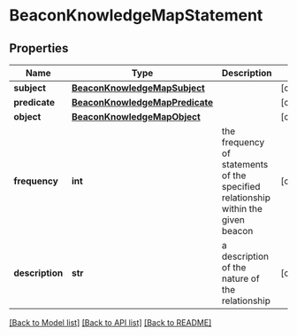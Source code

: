 # BeaconKnowledgeMapStatement

## Properties
Name | Type | Description | Notes
------------ | ------------- | ------------- | -------------
**subject** | [**BeaconKnowledgeMapSubject**](BeaconKnowledgeMapSubject.md) |  | [optional] 
**predicate** | [**BeaconKnowledgeMapPredicate**](BeaconKnowledgeMapPredicate.md) |  | [optional] 
**object** | [**BeaconKnowledgeMapObject**](BeaconKnowledgeMapObject.md) |  | [optional] 
**frequency** | **int** | the frequency of statements of the specified relationship within the given beacon  | [optional] 
**description** | **str** | a description of the nature of the relationship  | [optional] 

[[Back to Model list]](../README.md#documentation-for-models) [[Back to API list]](../README.md#documentation-for-api-endpoints) [[Back to README]](../README.md)


